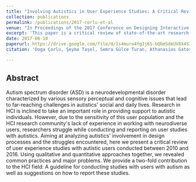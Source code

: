 ```yaml
---
title: "Involving Autistics in User Experience Studies: A Critical Review"
collection: publications
permalink: /publications/2017-corlu-et-al
venue: "In Proceedings of the 2017 Conference on Designing Interactive Systems (DIS '17). Association for Computing Machinery, New York, NY, USA, 43–55."
excerpt: 'This paper is a critical review of state-of-the-art research that conducts user studies with individuals on the Autism spectrum.'
date: 2017-06-10
paperurl: https://drive.google.com/file/d/1s4muro4YgJj6S-bQbmSdeUV8X4SIOJj4/view?usp=sharing
citation: 'Doga Çorlu, Şeyma Taşel, Semra Gülce Turan, Athanasios Gatos, and Asim Evren Yantaç (2017). "Involving Autistics in User Experience Studies: A Critical Review." <i>In Proceedings of the 2017 Conference on Designing Interactive Systems (DIS '17). Association for Computing Machinery, New York, NY, USA, 43–55.</i>. 1(1).'

---
```


## Abstract
Autism spectrum disorder (ASD) is a neurodevelopmental disorder characterized by various sensory perceptual and cognitive issues that lead to far-reaching challenges in autistics' social and daily lives. Research in HCI is inclined to take an important role in providing support to autistic individuals. However, due to the sensitivity of this user population and the HCI research community's lack of experience in working with neurodiverse users, researchers struggle while conducting and reporting on user studies with autistics. Aiming at analyzing autistics' involvement in design processes and the struggles encountered, here we present a critical review of user experience studies with autistic users conducted between 2010 and 2016. Using qualitative and quantitative approaches together, we revealed common practices and major problems. We provide a two-fold contribution to the HCI field: A guideline for conducting studies with users with autism as well as suggestions on how to report these studies.

